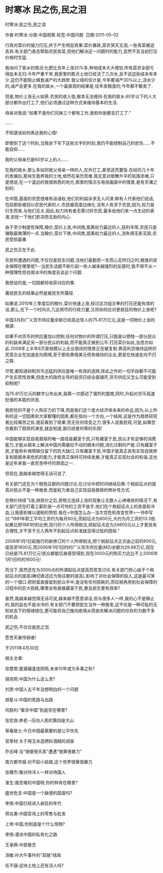 # 时寒冰  民之伤,民之泪    
    
时寒冰:民之伤,民之泪    
作者:时寒冰.分类:中国观察.标签:中国问题 .日期:2011-05-02    
行政对菜价的强力打压,终于产生明显效果:菜价暴跌,菜农哭天无泪,一些青菜被迫丢弃.有关部门表态帮助农民卖菜,但他们解决这一问题时的能力,显然不及当初打压价格时生猛.    
我询问了家乡的情况:化肥比去年上涨20%多,种地成本大大增加.所有菜农全部亏得血本无归.今年严重干旱,我家里的那点土地已经浇了几次水,且不说这些成本有多少,这仍不能阻止粮食减产的大趋势.我父母的估计是,今年要减产30%以上,浇水少的,减产会更多.在我的故乡,一个最直观的结果是,往年卖粮食的,今年都不敢卖了.    
但是,物价上涨无火如荼.农民的收入低,根本无法维持.在我的故乡,60岁以下的人大部分都外出打工了,他们必须通过这种方式来维持基本的生活.    
母亲对我说:“如果不是你们兄妹三个都有工作,我和你爸都去打工了."    
......    
不知道该如何表达我的心情!    
即使到了这个时刻,当我坐下写下这些文字的时刻,我仍不能控制自己的悲伤......不能自抑......    
我的父母亲已是60岁以上的人......    
在我的故乡,那么多如同我父母亲一样的人,在外打工,甚至逃荒要饭.在经历几十年的发展后,那块生我养我的土地,依然在亲历苦难.我无意对歌舞升平的氛围添堵,只是想说,在一个遥远的我很熟悉的地方,那里的情况与电视画面中的情景,是有天壤之别的.    
在中国,基层的农民很难有话语权,他们的利益诉求无人问津.鲜有人代表他们说话,包括那些被冠以农民代表的人.农民被高度边缘化.没有人有求于农民,因为,权力是衍生而来,与他们无关,因此,权力持有者无需讨好农民,最多给他们来一点生动的表演,安抚一下他们悲凉而无助的内心.    
由于至少制度性保障,粮价,菜价上涨,中间商,距离权力最近的人,获利丰厚,农民只是赚取最微薄的一点.当粮价,菜价下跌,中间商,距离权力最近的人,消失得无影无踪,农民受损最重.    
民之伤正在于此.    
农民所遭遇的问题,不仅仅是民生问题,当他们虽勤劳一生而心无所归之时,粮食的安全保障在哪里呢?--当民生话题不断引起一些人越来越强烈的反感时,我不得不从一种很理性但也很冰冷的角度去谈这个问题.    
我想说的是,一切因都将收获对应的果.    
蔑视民生的结果必然是被民生所蔑视.    
如果说,2010年三季度后的粮价,菜价快速上涨,经过这次组合拳的打压还能有效的话,那么,在下一个时间点,几近用尽的行政力量,又将如何应对更疯狂的物价上涨呢?    
中国3月的广义货币供应量余额已经高达惊人的75.81万亿元,这是一切物价上涨的根源.    
如果不对货币的供应量加以控制,任何对物价的所谓打压,只能是以牺牲一部分民众的利益来满足另一部分民众的利益,而不能真正做到公平.打压菜价如此,加息亦如此.2008年上半年6万家规模以上企业倒闭的情景正在被复制.靠高利贷维持运转的民营企业在加速走向困境,至于那些靠借美元债务维持的企业,更是在快速走向不归之路.    
尽管,都知道抑制货币迅猛的供应是唯一有效的选择,除此之外的一切手段都不可能产生实质性效果,但庞大的政府主导的投资已经全面铺开,货币供应又怎么可能受到抑制呢?    
当75.81万亿元的数字公布出来,我第一次感动了强烈的震撼,同时,升起对货币高速贬值的本能的厌恶.    
我担忧的不是个人购买力的下降,而是我们这个庞大经济体未来的命运,因为,以上所有的这一切因素和大家都懂的因素,都在指向一个方向,一个结局.这是作为趋势研究者比较痛苦之处.提前看到了结果,而无任何改变之力.很多人说我悲观,可是,如果您也看到了趋势的演变,就会知道,我已经是何等的乐观!    
中国能够实现自我救赎的唯一路径是藏富于民,只有藏富于民,民众才有足够的消费能力,才能从根本上解决中国内需屡拉不动的根本问题,消化过剩的产能.只有藏富于民,才能弥补保障缺位留下的巨大缺口.只有藏富于民,中国才能真正具有实现自我修复和抵御未来危机的能力,才能真正保持可持续发展,才能真正实现社会的和谐.这也是近年来我一直苦苦呼吁的原因之一.    
但现在,我越来越觉得无话可说了.    
有关部门还在为个税免征额的问题讨论,在讨论中把时间继续后移.个税起征点的提高对民众不是一种施舍,而是权力者自己实现自我救赎的修补性方式.    
在物价持续飞涨,继房价之后,房租又连续上涨的现象让无数人心神难安的情况下,有关部门还在盯着工薪阶层一点可怜的工资不放手,他们在个税起征点上的吝啬和冷血,让我感到难以遏制的愤怒.我在<中国怎么办--当次贷危机改变世界>一书中写过:“1981年职工平均工资约为每月60元,而起征点为800元,大约为月工资的13.3倍.如果比照1981时的比例,现行的个人所得税法,把起征点定为24600元以上才更具有合理性,才不至于沦入两年不到起征点标准就显得过低的困局."    
2006年1月1日起施行的新修订的个人所得税法,把个税起征点正式由之前的800元,提高至1600元.而2006年1月1日时的广义货币供应量(M2)余额为29.88万亿,现在已经是75.81万亿元!民众都能切身感受得到,现在3000元的购买力远比不上2006年1月1日时的1600元!    
而当下,竟然还在为3000点的所谓起征点提高而苦苦讨论.有关部门担心由于个税起征点的提高(确切表述应为免征额的提高),影响了对社会保障的投入,这是最可笑的一个借口.把财富直接留到民众手中,是没有任何损耗的,而征税再用到社会保障的过程中的巨大损耗,哪里会有直接藏富于民,惠及民生更有效率?    
虽然,我越来越觉得无话可说,越来越不愿意讲话,但与很多人一样,我的心不是静止的,我的血也不是冰冷的.有关部门不要把民生当作一种施舍,这不仅是一种可耻的无知状态下的情绪错位,更可能将自己推向绝境从而丧失解决问题的仅存的为数不多的机会.    
民之伤,不仅仅是民之泪.    
愿苍天垂怜弱者!    
于2011年4月30日    
    
相关文章:    
徐慧君:屋漏偏逢连阴雨,未来10年或为多事之秋?    
胡尧熙:中国为什么这么贵?    
刘罡:中国人五千年没想明白的一个问题    
胡星斗:中国的死路与出路    
巩胜利:“看空中国"到底空在哪里?    
张宏良:养老--压向人民的第四座大山    
草庵居士:今日中国最需要的是公平优先    
官季材:关于用玉米造燃料酒精的调查    
乔志峰:当“很傻很天真"遭遇“很黄很暴力"    
南方都市报:对不起小姑娘,这个世界很黄很暴力    
张耀杰:像对待洋人一样对待国人    
淮生:我苦难的中国呀,你的林肯在哪里?    
盛世危言:中国是一个缺德的国度吗?    
李扬:中国已经进入疯狂的年代    
蒋兆勇:中国官场上的零售与批发    
上帝:中国,你到底是个什么怪物?    
李扬:漫谈中国的私有化之路    
王承舜:中部悬念    
汤敏:孙大午事件的“双输"结局    
任不寐:这块土地上还有活人吗?